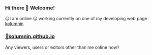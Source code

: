 ### Hi there 👋 Welcome!
😑I am online 😔 working currently on one of my developing web page [kolumnin](https://kolumnin.github.io/)

<!--
**kolumnin/KoluMnIN** is a ✨ _special_ ✨ repository because its `README.md` (this file) appears on your GitHub profile.

Here are some ideas to get you started:

- 🔭 I’m currently working on ...
- 🌱 I’m currently learning ...
- 👯 I’m looking to collaborate on ...
- 🤔 I’m looking for help with ...
- 💬 Ask me about ...
- 📫 How to reach me: ...
- 😄 Pronouns: ...
- ⚡ Fun fact: ...
-->
### [🌼kolumnin.github.io](https://kolumnin.github.io)
Any viewers, users or editors other than me online now?
